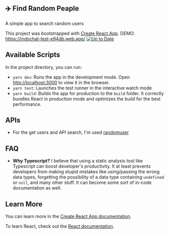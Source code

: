 ## ✈️ Find Random Peaple

A simple app to search random users

This project was bootstrapped with [Create React App](https://github.com/facebook/create-react-app).
DEMO: https://indochat-test-e94db.web.app/ [![Up to Date](https://github.com/ikatyang/emoji-cheat-sheet/workflows/Up%20to%20Date/badge.svg)](https://github.com/ikatyang/emoji-cheat-sheet/actions?query=workflow%3A%22Up+to+Date%22)

## Available Scripts

In the project directory, you can run:

- `yarn dev`: Runs the app in the development mode. Open [http://localhost:3000](http://localhost:3000) to view it in the browser.
- `yarn test`: Launches the test runner in the interactive watch mode
- `yarn build`: Builds the app for production to the `build` folder. It correctly bundles React in production mode and optimizes the build for the best performance.

## APIs

- For the get users and API search, I'm used [randomuser](https://randomuser.me/api/)

## FAQ

- **Why Typescript?** I believe that using a static analysis tool like Typescript can boost developer's productivity. It at least prevents developers from making stupid mistakes like using/passing the wrong data types, forgetting the possibility of a data type containing `undefined` or `null`, and many other stuff. It can become some sort of in-code documentation as well.

## Learn More

You can learn more in the [Create React App documentation](https://facebook.github.io/create-react-app/docs/getting-started).

To learn React, check out the [React documentation](https://reactjs.org/).

#
